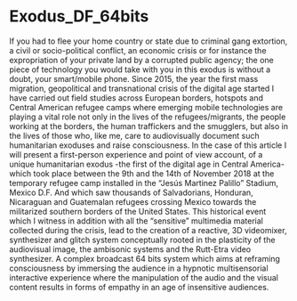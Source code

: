 # Exodus_DF_64bits
If you had to flee your home country or state due to criminal gang extortion, a civil or socio-political conflict, an economic crisis or for instance the expropriation of your private land by a corrupted public agency; the one piece of technology you would take with you in this exodus is without a doubt, your smart/mobile phone. 
Since 2015, the year the first mass migration, geopolitical and transnational crisis of the digital age started I have carried out field studies across European borders, hotspots and Central American refugee camps where emerging mobile technologies are playing a vital role not only in the lives of the refugees/migrants, the people working at the borders, the human traffickers and the smugglers, but also in the lives of those who, like me, care to audiovisually document such humanitarian exoduses and raise consciousness. 
In the case of this article I will present a first-person experience and point of view account, of a unique humanitarian exodus -the first of the digital age in Central America- which took place between the 9th and the 14th of November 2018 at the temporary refugee camp installed in the “Jesús Martinez Palillo” Stadium, Mexico D.F. And which saw thousands of Salvadorians, Honduran, Nicaraguan and Guatemalan refugees crossing Mexico towards the militarized southern borders of the United States. 
This historical event which I witness in addition with all the “sensitive” multimedia material collected during the crisis, lead to the creation of a reactive, 3D videomixer, synthesizer and glitch system conceptually rooted in the plasticity of the audiovisual image, the ambisonic systems and the Rutt-Etra video synthesizer. A complex broadcast 64 bits system which aims at reframing consciousness by immersing the audience in a hypnotic multisensorial interactive experience where the manipulation of the audio and the visual content results in forms of empathy in an age of insensitive audiences.

